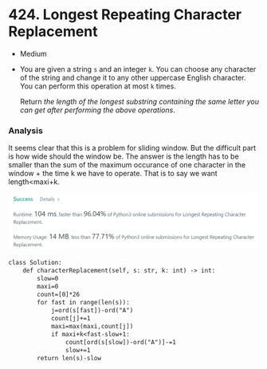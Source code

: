 # 424. Longest Repeating Character Replacement

* Medium
*   You are given a string `s` and an integer `k`. You can choose any character of the string and change it to any other uppercase English character. You can perform this operation at most `k` times.

    Return _the length of the longest substring containing the same letter you can get after performing the above operations_.

### Analysis&#x20;

It seems clear that this is a problem for sliding window. But the difficult part is how wide should the window be. The answer is the length has to be smaller than the sum of the maximum occurance of one character in the window + the time k we have to operate. That is to say we want length\<maxi+k.&#x20;

![](<../.gitbook/assets/image (23) (1) (1).png>)

```
class Solution:
    def characterReplacement(self, s: str, k: int) -> int:
        slow=0
        maxi=0
        count=[0]*26
        for fast in range(len(s)):
            j=ord(s[fast])-ord("A")
            count[j]+=1
            maxi=max(maxi,count[j])
            if maxi+k<fast-slow+1:
                count[ord(s[slow])-ord("A")]-=1
                slow+=1
        return len(s)-slow
```
